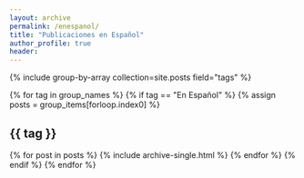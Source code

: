 ```yaml
---
layout: archive
permalink: /enespanol/
title: "Publicaciones en Español"
author_profile: true
header:
---
```



{% include group-by-array collection=site.posts field="tags" %}

{% for tag in group_names %}
    {% if tag == "En Español" %}
	  {% assign posts = group_items[forloop.index0] %}
	  <h2 id="{{ tag | slugify }}" class="archive__subtitle">{{ tag }}</h2>
	  {% for post in posts %}
	    {% include archive-single.html %}
	  {% endfor %}
	 {% endif %}
{% endfor %}






